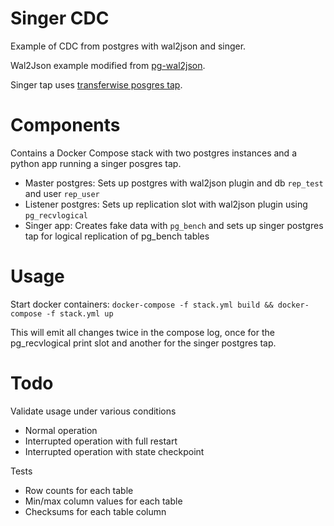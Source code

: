 # Singer CDC 

Example of CDC from postgres with wal2json and singer.

Wal2Json example modified from [pg-wal2json](https://github.com/splicehq/pg-wal2json).

Singer tap uses [transferwise posgres tap](https://github.com/transferwise/pipelinewise-tap-postgres).

# Components
Contains a Docker Compose stack with two postgres instances and a python app running a singer posgres tap.

- Master postgres: Sets up postgres with wal2json plugin and db `rep_test` and user `rep_user` 
- Listener postgres: Sets up replication slot with wal2json plugin using `pg_recvlogical`
- Singer app: Creates fake data with `pg_bench` and sets up singer postgres tap for logical replication of pg_bench tables

# Usage

Start docker containers: `docker-compose -f stack.yml build && docker-compose -f stack.yml up` 

This will emit all changes twice in the compose log, once for the pg_recvlogical print slot and another for the singer postgres tap. 

# Todo

Validate usage under various conditions
- Normal operation
- Interrupted operation with full restart
- Interrupted operation with state checkpoint

Tests
- Row counts for each table 
- Min/max column values for each table
- Checksums for each table column

